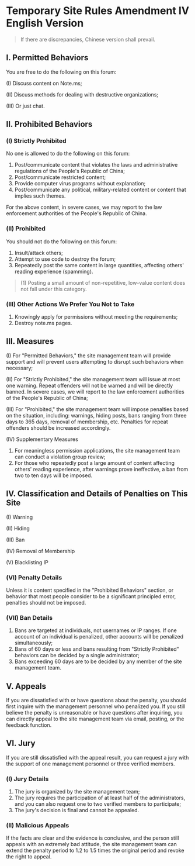 # Temporary Site Rules Amendment IV English Version
> If there are discrepancies, Chinese version shall prevail.

## I. Permitted Behaviors
You are free to do the following on this forum:

 (I) Discuss content on Note.ms;
 
 (II) Discuss methods for dealing with destructive organizations;
 
 (III) Or just chat.

## II. Prohibited Behaviors

### (I) Strictly Prohibited
No one is allowed to do the following on this forum:
 1. Post/communicate content that violates the laws and administrative regulations of the People's Republic of China;
 2. Post/communicate restricted content;
 3. Provide computer virus programs without explanation;
 4. Post/communicate any political, military-related content or content that implies such themes.

For the above content, in severe cases, we may report to the law enforcement authorities of the People's Republic of China.

### (II) Prohibited
You should not do the following on this forum:
 1. Insult/attack others;
 2. Attempt to use code to destroy the forum;
 3. Repeatedly post the same content in large quantities, affecting others' reading experience (spamming).
 > (1) Posting a small amount of non-repetitive, low-value content does not fall under this category.

### (III) Other Actions We Prefer You Not to Take
 1. Knowingly apply for permissions without meeting the requirements;
 2. Destroy note.ms pages.

## III. Measures

(I) For "Permitted Behaviors," the site management team will provide support and will prevent users attempting to disrupt such behaviors when necessary;

(II) For "Strictly Prohibited," the site management team will issue at most one warning. Repeat offenders will not be warned and will be directly banned. In severe cases, we will report to the law enforcement authorities of the People's Republic of China;

(III) For "Prohibited," the site management team will impose penalties based on the situation, including: warnings, hiding posts, bans ranging from three days to 365 days, removal of membership, etc. Penalties for repeat offenders should be increased accordingly.

(IV) Supplementary Measures
1. For meaningless permission applications, the site management team can conduct a violation group review;
2. For those who repeatedly post a large amount of content affecting others' reading experience, after warnings prove ineffective, a ban from two to ten days will be imposed.

## IV. Classification and Details of Penalties on This Site

(I) Warning

(II) Hiding

(III) Ban

(IV) Removal of Membership

(V) Blacklisting IP


### (VI) Penalty Details
Unless it is content specified in the "Prohibited Behaviors" section, or behavior that most people consider to be a significant principled error, penalties should not be imposed.

### (VII) Ban Details
1. Bans are targeted at individuals, not usernames or IP ranges. If one account of an individual is penalized, other accounts will be penalized simultaneously;
2. Bans of 60 days or less and bans resulting from "Strictly Prohibited" behaviors can be decided by a single administrator;
3. Bans exceeding 60 days are to be decided by any member of the site management team.

## V. Appeals
If you are dissatisfied with or have questions about the penalty, you should first inquire with the management personnel who penalized you. If you still believe the penalty is unreasonable or have questions after inquiring, you can directly appeal to the site management team via email, posting, or the feedback function.

## VI. Jury
If you are still dissatisfied with the appeal result, you can request a jury with the support of one management personnel or three verified members.

### (I) Jury Details
1. The jury is organized by the site management team;
2. The jury requires the participation of at least half of the administrators, and you can also request one to two verified members to participate;
3. The jury's decision is final and cannot be appealed.

### (II) Malicious Appeals
If the facts are clear and the evidence is conclusive, and the person still appeals with an extremely bad attitude, the site management team can extend the penalty period to 1.2 to 1.5 times the original period and revoke the right to appeal.
